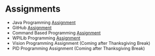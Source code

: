 # Assignments

* Java Programming [Assignment](Assignments/Java.md)
* GitHub [Assignment](Assignments/GitHub.md)
* Command Based Programming [Assignment](Assignments/CBP.md)
* WPILib Programming [Assignment](./Assignments/WPILib.md)
* Vision Programming Assignment (Coming after Thanksgiving Break)
* PID Programming Assignment (Coming after Thanksgiving Break)
